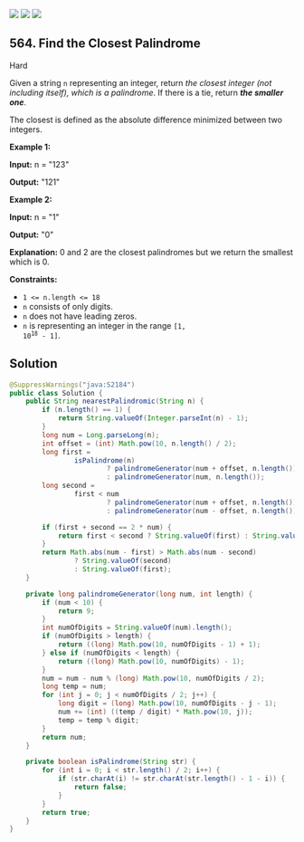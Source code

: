 [![](https://img.shields.io/github/stars/javadev/LeetCode-in-Java?label=Stars&style=flat-square)](https://github.com/javadev/LeetCode-in-Java)
[![](https://img.shields.io/github/forks/javadev/LeetCode-in-Java?label=Fork%20me%20on%20GitHub%20&style=flat-square)](https://github.com/javadev/LeetCode-in-Java/fork)
[![](https://img.shields.io/badge/-LeetCode%20in%20Kotlin-blue?style=flat-square)](https://github.com/javadev/LeetCode-in-Kotlin)

## 564\. Find the Closest Palindrome

Hard

Given a string `n` representing an integer, return _the closest integer (not including itself), which is a palindrome_. If there is a tie, return _**the smaller one**_.

The closest is defined as the absolute difference minimized between two integers.

**Example 1:**

**Input:** n = "123"

**Output:** "121"

**Example 2:**

**Input:** n = "1"

**Output:** "0"

**Explanation:** 0 and 2 are the closest palindromes but we return the smallest which is 0.

**Constraints:**

*   `1 <= n.length <= 18`
*   `n` consists of only digits.
*   `n` does not have leading zeros.
*   `n` is representing an integer in the range <code>[1, 10<sup>18</sup> - 1]</code>.

## Solution

```java
@SuppressWarnings("java:S2184")
public class Solution {
    public String nearestPalindromic(String n) {
        if (n.length() == 1) {
            return String.valueOf(Integer.parseInt(n) - 1);
        }
        long num = Long.parseLong(n);
        int offset = (int) Math.pow(10, n.length() / 2);
        long first =
                isPalindrome(n)
                        ? palindromeGenerator(num + offset, n.length())
                        : palindromeGenerator(num, n.length());
        long second =
                first < num
                        ? palindromeGenerator(num + offset, n.length())
                        : palindromeGenerator(num - offset, n.length());

        if (first + second == 2 * num) {
            return first < second ? String.valueOf(first) : String.valueOf(second);
        }
        return Math.abs(num - first) > Math.abs(num - second)
                ? String.valueOf(second)
                : String.valueOf(first);
    }

    private long palindromeGenerator(long num, int length) {
        if (num < 10) {
            return 9;
        }
        int numOfDigits = String.valueOf(num).length();
        if (numOfDigits > length) {
            return ((long) Math.pow(10, numOfDigits - 1) + 1);
        } else if (numOfDigits < length) {
            return ((long) Math.pow(10, numOfDigits) - 1);
        }
        num = num - num % (long) Math.pow(10, numOfDigits / 2);
        long temp = num;
        for (int j = 0; j < numOfDigits / 2; j++) {
            long digit = (long) Math.pow(10, numOfDigits - j - 1);
            num += (int) ((temp / digit) * Math.pow(10, j));
            temp = temp % digit;
        }
        return num;
    }

    private boolean isPalindrome(String str) {
        for (int i = 0; i < str.length() / 2; i++) {
            if (str.charAt(i) != str.charAt(str.length() - 1 - i)) {
                return false;
            }
        }
        return true;
    }
}
```